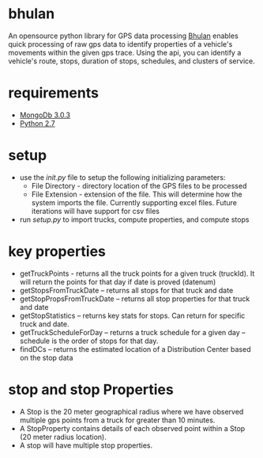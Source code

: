 # bhulan
An opensource python library for GPS data processing
[Bhulan](https://en.wikipedia.org/wiki/Indus_river_dolphin) enables quick processing of raw gps data to identify properties of a vehicle's movements within the given gps trace. Using the api, you can identify a vehicle's route, stops, duration of stops, schedules, and clusters of service. 

# requirements
* [MongoDb 3.0.3](https://docs.mongodb.org/getting-started/shell/installation/)
* [Python 2.7](https://www.python.org/download/releases/2.7/)

# setup
* use the *init.py* file to setup the following initializing parameters:
    * File Directory - directory location of the GPS files to be processed
    * File Extension - extension of the file. This will determine how the system imports the file. Currently supporting excel files. Future iterations will have support for csv files
* run *setup.py* to import trucks, compute properties, and compute stops

# key properties
* getTruckPoints - returns all the truck points for a given truck (truckId). It will return the points for that day if date is proved (datenum)
* getStopsFromTruckDate – returns all stops for that truck and date
* getStopPropsFromTruckDate – returns all stop properties for that truck and date
* getStopStatistics – returns key stats for stops. Can return for specific truck and date.
* getTruckScheduleForDay – returns a truck schedule for a given day – schedule is the order of stops for that day.
* findDCs – returns the estimated location of a Distribution Center based on the stop data

# stop and stop Properties
* A Stop is the 20 meter geographical radius where we have observed multiple gps points from a truck for greater than 10 minutes. 
* A StopProperty contains details of each observed point within a Stop (20 meter radius location).
* A stop will have multiple stop properties. 